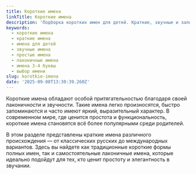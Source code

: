 ```yaml
---
title: Короткие имена
linkTitle: Короткие имена
description: 'Подборка коротких имен для детей. Краткие, звучные и запоминающиеся имена из разных культур и традиций.'
keywords:
  - короткие имена
  - краткие имена
  - имена для детей
  - звучные имена
  - простые имена
  - лаконичные имена
  - имена 3-4 буквы
  - выбор имени
slug: korotkie-imena
date: '2025-09-08T13:30:39.260Z'
---
```


Короткие имена обладают особой притягательностью благодаря своей лаконичности и звучности. Такие имена легко произносятся, быстро запоминаются и часто имеют яркий, выразительный характер. В современном мире, где ценится простота и функциональность, короткие имена становятся всё более популярными среди родителей.

В этом разделе представлены краткие имена различного происхождения — от классических русских до международных вариантов. Здесь вы найдете как традиционные короткие формы полных имен, так и самостоятельные лаконичные имена, которые идеально подойдут для тех, кто ценит простоту и элегантность в звучании.
